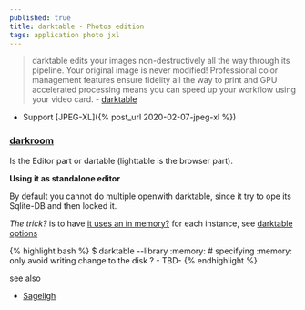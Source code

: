 ```yaml
---
published: true
title: darktable - Photos edition
tags: application photo jxl
---
```

> darktable edits your images non-destructively all the way through its pipeline. Your original image is never modified! Professional color management features ensure fidelity all the way to print and GPU accelerated processing means you can speed up your workflow using your video card. - [darktable](https://www.darktable.org/)

- Support  [JPEG-XL]({% post_url 2020-02-07-jpeg-xl %})

### [darkroom](https://docs.darktable.org/usermanual/4.2/en/overview/workflow/process/#enter-the-darkroom)

Is the Editor part or dartable (lighttable is the browser part).

**Using it as standalone editor**

By default you cannot do multiple openwith darktable, since it try to ope its Sqlite-DB and then locked it.

_The trick?_ is to have [it uses an in memory?](https://www.reddit.com/r/FOSSPhotography/comments/jgviqd/comment/g9w256c/?utm_source=share&utm_medium=web2x&context=3) for each instance, see [darktable options](https://docs.darktable.org/usermanual/development/en/special-topics/program-invocation/darktable/)

{% highlight bash %}
$ darktable --library :memory: # specifying :memory: only avoid writing change to the disk ? - TBD-
{% endhighlight %}

see also
- [Sageligh](http://www.sagelighteditor.com/)
